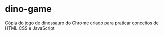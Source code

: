 # dino-game
 Cópia do jogo de dinossauro do Chrome criado para praticar conceitos de HTML CSS e JavaScript
